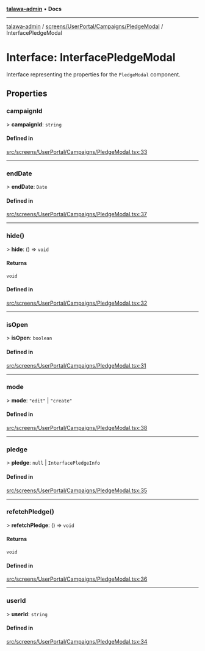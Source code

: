 [**talawa-admin**](../../../../../README.md) • **Docs**

***

[talawa-admin](../../../../../modules.md) / [screens/UserPortal/Campaigns/PledgeModal](../README.md) / InterfacePledgeModal

# Interface: InterfacePledgeModal

Interface representing the properties for the `PledgeModal` component.

## Properties

### campaignId

\> **campaignId**: `string`

#### Defined in

[src/screens/UserPortal/Campaigns/PledgeModal.tsx:33](https://github.com/PalisadoesFoundation/talawa-admin/blob/7496bb3a4c3730e7e3caee73f8bf91c3031e4ae6/src/screens/UserPortal/Campaigns/PledgeModal.tsx#L33)

***

### endDate

\> **endDate**: `Date`

#### Defined in

[src/screens/UserPortal/Campaigns/PledgeModal.tsx:37](https://github.com/PalisadoesFoundation/talawa-admin/blob/7496bb3a4c3730e7e3caee73f8bf91c3031e4ae6/src/screens/UserPortal/Campaigns/PledgeModal.tsx#L37)

***

### hide()

\> **hide**: () =\> `void`

#### Returns

`void`

#### Defined in

[src/screens/UserPortal/Campaigns/PledgeModal.tsx:32](https://github.com/PalisadoesFoundation/talawa-admin/blob/7496bb3a4c3730e7e3caee73f8bf91c3031e4ae6/src/screens/UserPortal/Campaigns/PledgeModal.tsx#L32)

***

### isOpen

\> **isOpen**: `boolean`

#### Defined in

[src/screens/UserPortal/Campaigns/PledgeModal.tsx:31](https://github.com/PalisadoesFoundation/talawa-admin/blob/7496bb3a4c3730e7e3caee73f8bf91c3031e4ae6/src/screens/UserPortal/Campaigns/PledgeModal.tsx#L31)

***

### mode

\> **mode**: `"edit"` \| `"create"`

#### Defined in

[src/screens/UserPortal/Campaigns/PledgeModal.tsx:38](https://github.com/PalisadoesFoundation/talawa-admin/blob/7496bb3a4c3730e7e3caee73f8bf91c3031e4ae6/src/screens/UserPortal/Campaigns/PledgeModal.tsx#L38)

***

### pledge

\> **pledge**: `null` \| `InterfacePledgeInfo`

#### Defined in

[src/screens/UserPortal/Campaigns/PledgeModal.tsx:35](https://github.com/PalisadoesFoundation/talawa-admin/blob/7496bb3a4c3730e7e3caee73f8bf91c3031e4ae6/src/screens/UserPortal/Campaigns/PledgeModal.tsx#L35)

***

### refetchPledge()

\> **refetchPledge**: () =\> `void`

#### Returns

`void`

#### Defined in

[src/screens/UserPortal/Campaigns/PledgeModal.tsx:36](https://github.com/PalisadoesFoundation/talawa-admin/blob/7496bb3a4c3730e7e3caee73f8bf91c3031e4ae6/src/screens/UserPortal/Campaigns/PledgeModal.tsx#L36)

***

### userId

\> **userId**: `string`

#### Defined in

[src/screens/UserPortal/Campaigns/PledgeModal.tsx:34](https://github.com/PalisadoesFoundation/talawa-admin/blob/7496bb3a4c3730e7e3caee73f8bf91c3031e4ae6/src/screens/UserPortal/Campaigns/PledgeModal.tsx#L34)
